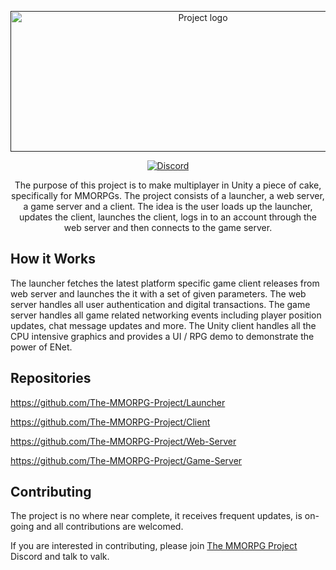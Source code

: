 <p align="center">
  <a href="" rel="noopener">
 <img width=600 height=225 src="https://i.imgur.com/FsnlF8g.png" alt="Project logo"></a>
</p>

<div align="center">

  [![Discord][discord]][discord-url]

</div>

<p align="center">The purpose of this project is to make multiplayer in Unity a piece of cake, specifically for MMORPGs. The project consists of a launcher, a web server, a game server and a client. The idea is the user loads up the launcher, updates the client, launches the client, logs in to an account through the web server and then connects to the game server.</p>

## How it Works
The launcher fetches the latest platform specific game client releases from web server and launches the it with a set of given parameters. The web server handles all user authentication and digital transactions. The game server handles all game related networking events including player position updates, chat message updates and more. The Unity client handles all the CPU intensive graphics and provides a UI / RPG demo to demonstrate the power of ENet.

## Repositories
https://github.com/The-MMORPG-Project/Launcher

https://github.com/The-MMORPG-Project/Client

https://github.com/The-MMORPG-Project/Web-Server

https://github.com/The-MMORPG-Project/Game-Server

## Contributing

The project is no where near complete, it receives frequent updates, is on-going and all contributions are welcomed.

If you are interested in contributing, please join [The MMORPG Project](https://discord.gg/W4Nk9gt) Discord and talk to valk.

<!-- BADGES -->
[discord]: https://img.shields.io/discord/717790645900673084.svg
<!-- Discord Link -->
[discord-url]: https://discord.gg/W4Nk9gt
